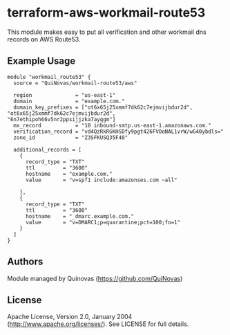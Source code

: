 # terraform-aws-workmail-route53

This module makes easy to put all verification and other workmail dns records on AWS Route53. 

## Example Usage
```hcl
module "workmail_route53" {
  source = "QuiNovas/workmail-route53/aws"

  region              = "us-east-1"
  domain              = "example.com."
  domain_key_prefixes = ["ot6x65j25xmmf7dk62c7ejmvijbdur2d", "ot6x65j25xmmf7dk62c7ejmvijbdur2d", "6n7ethipoh66v5nr2ppsijjzka7ayqgm"]
  mx_record           = "10 inbound-smtp.us-east-1.amazonaws.com."
  verification_record = "vd4QzRkRGKHSDfy9pgt426FVOoNAL1vrW/wG40ybdls="
  zone_id             = "Z3SFKUSQ35F48"

  additional_records = [
    {
      record_type = "TXT"
      ttl         = "3600"
      hostname    = "example.com."
      value       = "v=spf1 include:amazonses.com ~all"

    },
    {
      record_type = "TXT"
      ttl         = "3600"
      hostname    = "_dmarc.example.com."
      value       = "v=DMARC1;p=quarantine;pct=100;fo=1"
    }
  ]
}
```

## Authors

Module managed by Quinovas (https://github.com/QuiNovas)

## License

Apache License, Version 2.0, January 2004 (http://www.apache.org/licenses/). See LICENSE for full details.